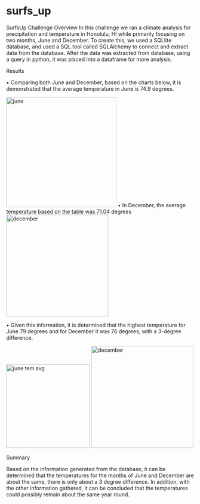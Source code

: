 # surfs_up

SurfsUp Challenge
Overview
In this challenge we ran a climate analysis for precipitation and temperature in Honolulu, HI  while primarily focusing on two months, June and December. To create this, we used a SQLlite database, and used a SQL tool called SQLAlchemy  to connect and extract data from the database. After the data was extracted from database, using a query in python, it was placed into a dataframe for more analysis.

Results

•	Comparing both June and December, based on the charts below, it is demonstrated that the average temperature in June is 74.9 degrees.

<img width="295" alt="june" src="https://user-images.githubusercontent.com/99380969/170911978-34922575-2d75-4db3-923c-27d93adfbc59.png">
•	In December, the average temperature based on the table was 71.04 degrees

<img width="273" alt="december" src="https://user-images.githubusercontent.com/99380969/170912044-6311ac8d-1bd6-4910-9d93-2f7cf40e9cda.png">

•	Given this information, it is determined that the highest temperature for June 79 degrees and for December it was 76 degrees, with a 3-degree difference.

<img width="224" alt="june tem avg" src="https://user-images.githubusercontent.com/99380969/170912360-c619df09-ae4f-44cb-8a54-1ad795a9109f.png">

<img width="273" alt="december" src="https://user-images.githubusercontent.com/99380969/170912363-0dcca291-16b9-479e-84b1-c102202b4491.png">


Summary

Based on the information generated from the database, it can be determined that the temperatures for the months of June and December are about the same, there is only about a 3 degree difference. In addition, with the other information gathered, it can be concluded that the temperatures could possibly remain about the same year round.
